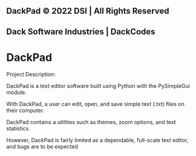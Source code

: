 ## DackPad © 2022 DSI | All Rights Reserved

## Dack Software Industries | **DackCodes**

# DackPad

Project Description:

DackPad is a text editor software built using Python with the PySimpleGui module.

With DackPad, a user can edit, open, and save simple text (.txt) files on their computer.

DackPad contains a utilities such as themes, zoom options, and text statistics.

However, DackPad is fairly limited as a dependable, full-scale text editor, and bugs are to be expected
